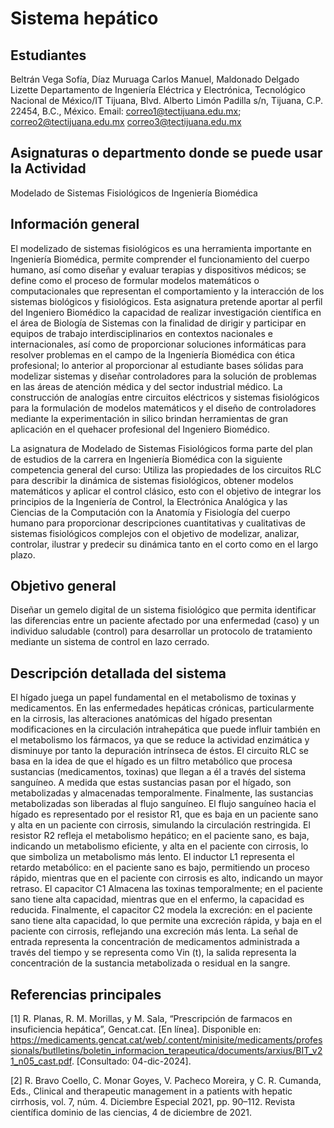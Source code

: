 

# Sistema hepático

## Estudiantes
Beltrán Vega Sofía, Díaz Muruaga Carlos Manuel, Maldonado Delgado Lizette 
Departamento de Ingeniería Eléctrica y Electrónica, Tecnológico Nacional de México/IT Tijuana, Blvd. Alberto Limón Padilla s/n, Tijuana, C.P. 22454, B.C., México. Email: correo1@tectijuana.edu.mx; correo2@tectijuana.edu.mx correo3@tectijuana.edu.mx

## Asignaturas o departmento donde se puede usar la Actividad
Modelado de Sistemas Fisiológicos de Ingeniería Biomédica

## Información general
El modelizado de sistemas fisiológicos es una herramienta importante en Ingeniería Biomédica, permite comprender el funcionamiento del cuerpo humano, así como diseñar y evaluar terapias y dispositivos médicos; se define como el proceso de formular modelos matemáticos o computacionales que representan el comportamiento y la interacción de los sistemas biológicos y fisiológicos. Esta asignatura pretende aportar al perfil del Ingeniero Biomédico la capacidad de realizar investigación científica en el área de Biología de Sistemas con la finalidad de dirigir y participar en equipos de trabajo interdisciplinarios en contextos nacionales e internacionales, así como de proporcionar soluciones informáticas para resolver problemas en el campo de la Ingeniería Biomédica con ética profesional; lo anterior al proporcionar al estudiante bases sólidas para modelizar sistemas y diseñar controladores para la solución de problemas en las áreas de atención médica y del sector industrial médico. La construcción de analogías entre circuitos eléctricos y sistemas fisiológicos para la formulación de modelos matemáticos y el diseño de controladores mediante la experimentación in silico brindan herramientas de gran aplicación en el quehacer profesional del Ingeniero Biomédico.

La asignatura de Modelado de Sistemas Fisiológicos forma parte del plan de estudios de la carrera en Ingeniería Biomédica con la siguiente competencia general del curso: Utiliza las propiedades de los circuitos RLC para describir la dinámica de sistemas fisiológicos, obtener modelos matemáticos y aplicar el control clásico, esto con el objetivo de integrar los principios de la Ingeniería de Control, la Electrónica Analógica y las Ciencias de la Computación con la Anatomía y Fisiología del cuerpo humano para proporcionar descripciones cuantitativas y cualitativas de sistemas fisiológicos complejos con el objetivo de modelizar, analizar, controlar, ilustrar y predecir su dinámica tanto en el corto como en el largo plazo.

## Objetivo general
Diseñar un gemelo digital de un sistema fisiológico que permita identificar las diferencias entre un paciente afectado por una enfermedad (caso) y un individuo saludable (control) para desarrollar un protocolo de tratamiento mediante un sistema de control en lazo cerrado.

## Descripción detallada del sistema
El hígado juega un papel fundamental en el metabolismo de toxinas y medicamentos.  En las enfermedades hepáticas crónicas, particularmente en la cirrosis, las alteraciones anatómicas del hígado presentan modificaciones en la circulación intrahepática que puede influir también en el metabolismo los fármacos, ya que se reduce la actividad enzimática y disminuye por tanto la depuración intrínseca de éstos.
El circuito RLC se basa en la idea de que el hígado es un filtro metabólico que procesa sustancias (medicamentos, toxinas) que llegan a él a través del sistema sanguíneo. A medida que estas sustancias pasan por el hígado, son metabolizadas y almacenadas temporalmente. Finalmente, las sustancias metabolizadas son liberadas al flujo sanguíneo.
El flujo sanguíneo hacia el hígado es representado por el resistor  R1​, que es baja en un paciente sano y alta en un paciente con cirrosis, simulando la circulación restringida. El resistor R2​ refleja el metabolismo hepático; en el paciente sano, es baja, indicando un metabolismo eficiente, y alta en el paciente con cirrosis, lo que simboliza un metabolismo más lento. El inductor L1​ representa el retardo metabólico: en el paciente sano es bajo, permitiendo un proceso rápido, mientras que en el paciente con cirrosis es alto, indicando un mayor retraso. El capacitor C1 Almacena las toxinas temporalmente; en el paciente sano tiene alta capacidad, mientras que en el enfermo, la capacidad es reducida. Finalmente, el capacitor C2 modela la excreción: en el paciente sano tiene alta capacidad, lo que permite una excreción rápida, y baja en el paciente con cirrosis, reflejando una excreción más lenta.
La señal de entrada representa la concentración de medicamentos administrada a través del tiempo y se representa como Vin (t), la salida representa la concentración de la sustancia metabolizada o residual en la sangre.

## Referencias principales
[1] R. Planas, R. M. Morillas, y M. Sala, “Prescripción de farmacos en insuficiencia hepática”, Gencat.cat. [En línea]. Disponible en: https://medicaments.gencat.cat/web/.content/minisite/medicaments/professionals/butlletins/boletin_informacion_terapeutica/documents/arxius/BIT_v21_n05_cast.pdf. [Consultado: 04-dic-2024].

[2] R. Bravo Coello, C. Monar Goyes, V. Pacheco Moreira, y C. R. Cumanda, Eds., Clinical and therapeutic management in a patients with hepatic cirrhosis, vol. 7, núm. 4. Diciembre Especial 2021, pp. 90–112. Revista científica dominio de las ciencias, 4 de diciembre de 2021.

